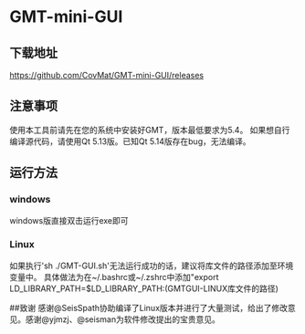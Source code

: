 # GMT-mini-GUI

## 下载地址
https://github.com/CovMat/GMT-mini-GUI/releases

## 注意事项
使用本工具前请先在您的系统中安装好GMT，版本最低要求为5.4。
如果想自行编译源代码，请使用Qt 5.13版。已知Qt 5.14版存在bug，无法编译。

## 运行方法
### windows
windows版直接双击运行exe即可
### Linux
如果执行'sh ./GMT-GUI.sh'无法运行成功的话，建议将库文件的路径添加至环境变量中。
具体做法为在~/.bashrc或~/.zshrc中添加"export LD_LIBRARY_PATH=$LD_LIBRARY_PATH:(GMTGUI-LINUX库文件的路径)


##致谢
感谢@SeisSpath协助编译了Linux版本并进行了大量测试，给出了修改意见。感谢@yjmzj、@seisman为软件修改提出的宝贵意见。